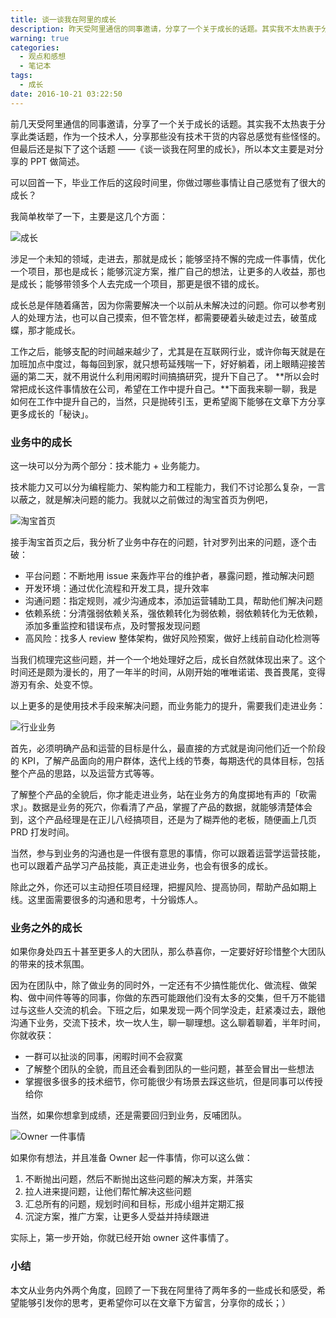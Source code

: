 ```yaml
---
title: 谈一谈我在阿里的成长
description: 昨天受阿里通信的同事邀请，分享了一个关于成长的话题。其实我不太热衷于分享此类话题，作为一个技术人，分享那些没有技术干货的内容总感觉有些怪怪的，无奈，还是拟下了这个话题——《谈一谈我在阿里的成长》，所以本文主要是分享的 PPT 简述。
warning: true
categories:
  - 观点和感想
  - 笔记本
tags:
  - 成长
date: 2016-10-21 03:22:50
---
```



前几天受阿里通信的同事邀请，分享了一个关于成长的话题。其实我不太热衷于分享此类话题，作为一个技术人，分享那些没有技术干货的内容总感觉有些怪怪的。但最后还是拟下了这个话题 ——《谈一谈我在阿里的成长》，所以本文主要是对分享的 PPT 做简述。

<!--more-->

可以回首一下，毕业工作后的这段时间里，你做过哪些事情让自己感觉有了很大的成长？

我简单枚举了一下，主要是这几个方面：

![成长](http://www.barretlee.com/blogimgs/2016/10/21/65e4f1e6gw1f8zamgkq8pj20pa0e9gmd.jpg)<!--<source src="http://ww4.sinaimg.cn/large/65e4f1e6gw1f8zamgkq8pj20pa0e9gmd.jpg">-->

涉足一个未知的领域，走进去，那就是成长；能够坚持不懈的完成一件事情，优化一个项目，那也是成长；能够沉淀方案，推广自己的想法，让更多的人收益，那也是成长；能够带领多个人去完成一个项目，那更是很不错的成长。

成长总是伴随着痛苦，因为你需要解决一个以前从未解决过的问题。你可以参考别人的处理方法，也可以自己摸索，但不管怎样，都需要硬着头破走过去，破茧成蝶，那才能成长。

工作之后，能够支配的时间越来越少了，尤其是在互联网行业，或许你每天就是在加班加点中度过，每每回到家，就只想苟延残喘一下，好好躺着，闭上眼睛迎接苦逼的第二天，就不用说什么利用闲暇时间搞搞研究，提升下自己了。 **所以会时常把成长这件事情放在公司，希望在工作中提升自己。**下面我来聊一聊，我是如何在工作中提升自己的，当然，只是抛砖引玉，更希望阁下能够在文章下方分享更多成长的「秘诀」。

### 业务中的成长

这一块可以分为两个部分：技术能力 + 业务能力。

技术能力又可以分为编程能力、架构能力和工程能力，我们不讨论那么复杂，一言以蔽之，就是解决问题的能力。我就以之前做过的淘宝首页为例吧，

![淘宝首页](http://www.barretlee.com/blogimgs/2016/10/21/65e4f1e6gw1f8zb1946y3j20p80e5mzf.jpg)<!--<source src="http://ww2.sinaimg.cn/large/65e4f1e6gw1f8zb1946y3j20p80e5mzf.jpg">-->

接手淘宝首页之后，我分析了业务中存在的问题，针对罗列出来的问题，逐个击破：

- 平台问题：不断地用 issue 来轰炸平台的维护者，暴露问题，推动解决问题
- 开发环境：通过优化流程和开发工具，提升效率
- 沟通问题：指定规则，减少沟通成本，添加运营辅助工具，帮助他们解决问题
- 依赖系统：分清强弱依赖关系，强依赖转化为弱依赖，弱依赖转化为无依赖，添加多重监控和错误布点，及时警报发现问题
- 高风险：找多人 review 整体架构，做好风险预案，做好上线前自动化检测等

当我们梳理完这些问题，并一个一个地处理好之后，成长自然就体现出来了。这个时间还是颇为漫长的，用了一年半的时间，从刚开始的唯唯诺诺、畏首畏尾，变得游刃有余、处变不惊。

以上更多的是使用技术手段来解决问题，而业务能力的提升，需要我们走进业务：

![行业业务](http://www.barretlee.com/blogimgs/2016/10/21/65e4f1e6gw1f8zb97yvttj20pa0e6dgg.jpg)<!--<source src="http://ww4.sinaimg.cn/large/65e4f1e6gw1f8zb97yvttj20pa0e6dgg.jpg">-->

首先，必须明确产品和运营的目标是什么，最直接的方式就是询问他们近一个阶段的 KPI，了解产品面向的用户群体，迭代上线的节奏，每期迭代的具体目标，包括整个产品的思路，以及运营方式等等。

了解整个产品的全貌后，你才能走进业务，站在业务方的角度掷地有声的「砍需求」。数据是业务的死穴，你看清了产品，掌握了产品的数据，就能够清楚体会到，这个产品经理是在正儿八经搞项目，还是为了糊弄他的老板，随便画上几页 PRD 打发时间。

当然，参与到业务的沟通也是一件很有意思的事情，你可以跟着运营学运营技能，也可以跟着产品学习产品技能，真正走进业务，也会有很多的成长。

除此之外，你还可以主动担任项目经理，把握风险、提高协同，帮助产品如期上线。这里面需要很多的沟通和思考，十分锻炼人。

### 业务之外的成长

如果你身处四五十甚至更多人的大团队，那么恭喜你，一定要好好珍惜整个大团队的带来的技术氛围。

因为在团队中，除了做业务的同时外，一定还有不少搞性能优化、做流程、做架构、做中间件等等的同事，你做的东西可能跟他们没有太多的交集，但千万不能错过与这些人交流的机会。下班之后，如果发现一两个同学没走，赶紧凑过去，跟他沟通下业务，交流下技术，坎一坎人生，聊一聊理想。这么聊着聊着，半年时间，你就收获：

- 一群可以扯淡的同事，闲暇时间不会寂寞
- 了解整个团队的全貌，而且还会看到团队的一些问题，甚至会冒出一些想法
- 掌握很多很多的技术细节，你可能很少有场景去踩这些坑，但是同事可以传授给你

当然，如果你想拿到成绩，还是需要回归到业务，反哺团队。

![Owner 一件事情](http://www.barretlee.com/blogimgs/2016/10/21/65e4f1e6gw1f8zbqzzdqaj20p50e63za.jpg)<!--<source src="http://ww1.sinaimg.cn/large/65e4f1e6gw1f8zbqzzdqaj20p50e63za.jpg">-->

如果你有想法，并且准备 Owner 起一件事情，你可以这么做：

1. 不断抛出问题，然后不断抛出这些问题的解决方案，并落实
2. 拉人进来提问题，让他们帮忙解决这些问题
3. 汇总所有的问题，规划时间和目标，形成小组并定期汇报
4. 沉淀方案，推广方案，让更多人受益并持续跟进

实际上，第一步开始，你就已经开始 owner 这件事情了。

### 小结

本文从业务内外两个角度，回顾了一下我在阿里待了两年多的一些成长和感受，希望能够引发你的思考，更希望你可以在文章下方留言，分享你的成长；）
